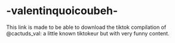 # -valentinquoicoubeh-


This link is made to be able to download the tiktok compilation of @cactuds_val: a little known tiktokeur but with very funny content.
